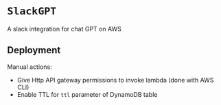 # `SlackGPT`

A slack integration for chat GPT on AWS

## Deployment

Manual actions:

- Give Http API gateway permissions to invoke lambda (done with AWS CLI)
- Enable TTL for `ttl` parameter of DynamoDB table